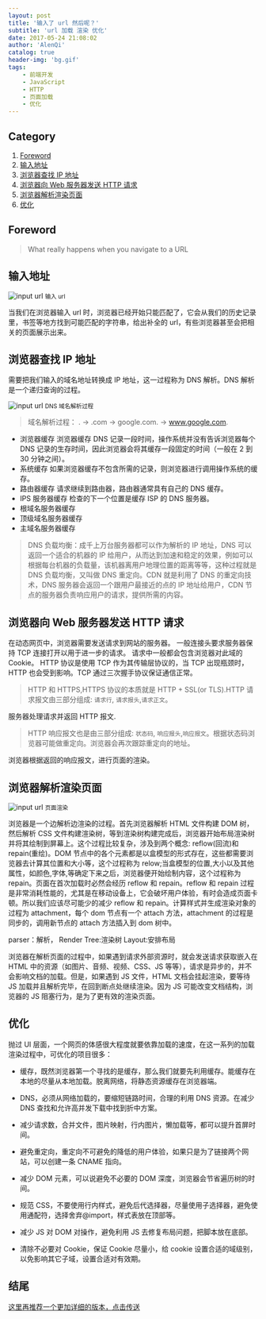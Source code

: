 ```yaml
---
layout: post
title: '输入了 url 然后呢？'
subtitle: 'url 加载 渲染 优化'
date: 2017-05-24 21:08:02
author: 'AlenQi'
catalog: true
header-img: 'bg.gif'
tags:
    - 前端开发
    - JavaScript
    - HTTP
    - 页面加载
    - 优化
---
```


## Category

1. [Foreword](#Foreword)
2. [输入地址](#输入地址)
3. [浏览器查找 IP 地址](#浏览器查找IP地址)
4. [浏览器向 Web 服务器发送 HTTP 请求](#浏览器向Web服务器发送HTTP请求)
5. [浏览器解析渲染页面](#浏览器解析渲染页面)
6. [优化](#优化)

## Foreword

> What really happens when you navigate to a URL

## 输入地址

![input url](1.jpeg)
<small class="img-hint">输入 url</small>

当我们在浏览器输入 url 时，浏览器已经开始只能匹配了，它会从我们的历史记录里，书签等地方找到可能匹配的字符串，给出补全的 url，有些浏览器甚至会把相关的页面展示出来。

## 浏览器查找 IP 地址

需要把我们输入的域名地址转换成 IP 地址，这一过程称为 DNS 解析。DNS 解析是一个递归查询的过程。

![input url](2.gif)
<small class="img-hint">DNS 域名解析过程</small>

> 域名解析过程： . -> .com -> google.com. -> www.google.com.

- 浏览器缓存
  浏览器缓存 DNS 记录一段时间，操作系统并没有告诉浏览器每个 DNS 记录的生存时间，因此浏览器会将其缓存一段固定的时间（一般在 2 到 30 分钟之间）。
- 系统缓存
  如果浏览器缓存不包含所需的记录，则浏览器进行调用操作系统的缓存。
- 路由器缓存
  请求继续到路由器，路由器通常具有自己的 DNS 缓存。
- IPS 服务器缓存
  检查的下一个位置是缓存 ISP 的 DNS 服务器。
- 根域名服务器缓存
- 顶级域名服务器缓存
- 主域名服务器缓存

> DNS 负载均衡：成千上万台服务器都可以作为解析的 IP 地址，DNS 可以返回一个适合的机器的 IP 给用户，从而达到加速和稳定的效果，例如可以根据每台机器的负载量，该机器离用户地理位置的距离等等，这种过程就是 DNS 负载均衡，又叫做 DNS 重定向。CDN 就是利用了 DNS 的重定向技术，DNS 服务器会返回一个跟用户最接近的点的 IP 地址给用户，CDN 节点的服务器负责响应用户的请求，提供所需的内容。

## 浏览器向 Web 服务器发送 HTTP 请求

在动态网页中，浏览器需要发送请求到网站的服务器。
一般连接头要求服务器保持 TCP 连接打开以用于进一步的请求。
请求中一般都会包含浏览器对此域的 Cookie。
HTTP 协议是使用 TCP 作为其传输层协议的，当 TCP 出现瓶颈时，HTTP 也会受到影响。TCP 通过三次握手协议保证通信正常。

> HTTP 和 HTTPS,HTTPS 协议的本质就是 HTTP + SSL(or TLS).HTTP 请求报文由三部分组成: `请求行`, `请求报头`,`请求正文`。

服务器处理请求并返回 HTTP 报文.

> HTTP 响应报文也是由三部分组成: `状态码`, `响应报头`,`响应报文`。根据状态码浏览器可能做重定向。浏览器会再次跟踪重定向的地址。

浏览器根据返回的响应报文，进行页面的渲染。

## 浏览器解析渲染页面

![input url](3.png)
<small class="img-hint">页面渲染</small>

浏览器是一个边解析边渲染的过程。首先浏览器解析 HTML 文件构建 DOM 树，然后解析 CSS 文件构建渲染树，等到渲染树构建完成后，浏览器开始布局渲染树并将其绘制到屏幕上。这个过程比较复杂，涉及到两个概念: reflow(回流)和 repain(重绘)。DOM 节点中的各个元素都是以盒模型的形式存在，这些都需要浏览器去计算其位置和大小等，这个过程称为 relow;当盒模型的位置,大小以及其他属性，如颜色,字体,等确定下来之后，浏览器便开始绘制内容，这个过程称为 repain。页面在首次加载时必然会经历 reflow 和 repain。reflow 和 repain 过程是非常消耗性能的，尤其是在移动设备上，它会破坏用户体验，有时会造成页面卡顿。所以我们应该尽可能少的减少 reflow 和 repain。计算样式并生成渲染对象的过程为 attachment，每个 dom 节点有一个 attach 方法，attachment 的过程是同步的，调用新节点的 attach 方法插入到 dom 树中。

parser：解析， Render Tree:渲染树 Layout:安排布局

浏览器在解析页面的过程中，如果遇到请求外部资源时，就会发送请求获取嵌入在 HTML 中的资源（如图片、音频、视频、CSS、JS 等等），请求是异步的，并不会影响文档的加载。但是，如果遇到 JS 文件，HTML 文档会挂起渲染，要等待 JS 加载并且解析完毕，在回到断点处继续渲染。因为 JS 可能改变文档结构，浏览器的 JS 阻塞行为，是为了更有效的渲染页面。

## 优化

抛过 UI 层面，一个网页的体感很大程度就要依靠加载的速度，在这一系列的加载渲染过程中，可优化的项目很多：

- 缓存，既然浏览器第一个寻找的是缓存，那么我们就要先利用缓存。能缓存在本地的尽量从本地加载。脱离网络，将静态资源缓存在浏览器端。

- DNS，必须从网络加载的，要缩短链路时间，合理的利用 DNS 资源。在减少 DNS 查找和允许高并发下载中找到折中方案。

- 减少请求数，合并文件，图片映射，行内图片，懒加载等，都可以提升首屏时间。

- 避免重定向，重定向不可避免的降低的用户体验，如果只是为了链接两个网站，可以创建一条 CNAME 指向。

- 减少 DOM 元素，可以说避免不必要的 DOM 深度，浏览器会节省遍历树的时间。

- 规范 CSS，不要使用行内样式，避免后代选择器，尽量使用子选择器，避免使用通配符，选择<link>舍弃@import，样式表放在顶部等。

- 减少 JS 对 DOM 对操作，避免利用 JS 去修复布局问题，把脚本放在底部。

- 清除不必要对 Cookie，保证 Cookie 尽量小，给 cookie 设置合适的域级别，以免影响其它子域，设置合适对有效期。

## 结尾

[这里再推荐一个更加详细的版本，点击传送](https://github.com/AlenQi/what-happens-when)
